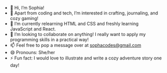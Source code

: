 - 👋 Hi, I’m Sophia!
- 👀 Apart from coding and tech, I’m interested in crafting, journaling, and cozy gaming!
- 🌱 I’m currently relearning HTML and CSS and freshly learning JavaScript and React. 
- 💞️ I’m looking to collaborate on anything! I really want to apply my programming skills in a practical way!
- 📫 Feel free to pop a message over at sophacodes@gmail.com
- 😄 Pronouns: She/her
- ⚡ Fun fact: I would love to illustrate and write a cozy adventure story one day!

<!---
sophia-sathiyas/sophia-sathiyas is a ✨ special ✨ repository because its `README.md` (this file) appears on your GitHub profile.
You can click the Preview link to take a look at your changes.
--->
